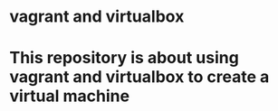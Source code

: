 # vagrant and virtualbox
# This repository is about using vagrant and virtualbox to create a virtual machine
